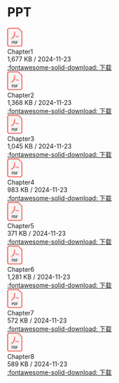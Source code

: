 # PPT

<div class="card file-block" markdown="1">
<div class="file-icon"><img src="assets/images/pdf.svg" style="height: 3em;"></div>
<div class="file-body">
<div class="file-title"> Chapter1 </div>
<div class="file-meta"> 1,677 KB / 2024-11-23</div>
</div>
<a class="down-button" target="_blank" href="Math/Probability_Theory_and_Mathematical_Statistics/ppt/ch1.pdf" markdown="1">:fontawesome-solid-download: 下载</a>
</div>

<div class="card file-block" markdown="1">
<div class="file-icon"><img src="/assets/images/pdf.svg" style="height: 3em;"></div>
<div class="file-body">
<div class="file-title"> Chapter2 </div>
<div class="file-meta"> 1,368 KB / 2024-11-23</div>
</div>
<a class="down-button" target="_blank" href="/Math/Probability_Theory_and_Mathematical_Statistics/ppt/ch2.pdf" markdown="1">:fontawesome-solid-download: 下载</a>
</div>

<div class="card file-block" markdown="1">
<div class="file-icon"><img src="/assets/images/pdf.svg" style="height: 3em;"></div>
<div class="file-body">
<div class="file-title"> Chapter3 </div>
<div class="file-meta"> 1,045 KB / 2024-11-23</div>
</div>
<a class="down-button" target="_blank" href="/Math/Probability_Theory_and_Mathematical_Statistics/ppt/ch3.pdf" markdown="1">:fontawesome-solid-download: 下载</a>
</div>

<div class="card file-block" markdown="1">
<div class="file-icon"><img src="/assets/images/pdf.svg" style="height: 3em;"></div>
<div class="file-body">
<div class="file-title"> Chapter4 </div>
<div class="file-meta"> 983 KB / 2024-11-23</div>
</div>
<a class="down-button" target="_blank" href="/Math/Probability_Theory_and_Mathematical_Statistics/ppt/ch4.pdf" markdown="1">:fontawesome-solid-download: 下载</a>
</div>

<div class="card file-block" markdown="1">
<div class="file-icon"><img src="/assets/images/pdf.svg" style="height: 3em;"></div>
<div class="file-body">
<div class="file-title"> Chapter5 </div>
<div class="file-meta"> 371 KB / 2024-11-23</div>
</div>
<a class="down-button" target="_blank" href="/Math/Probability_Theory_and_Mathematical_Statistics/ppt/ch5.pdf" markdown="1">:fontawesome-solid-download: 下载</a>
</div>

<div class="card file-block" markdown="1">
<div class="file-icon"><img src="/assets/images/pdf.svg" style="height: 3em;"></div>
<div class="file-body">
<div class="file-title"> Chapter6 </div>
<div class="file-meta"> 1,281 KB / 2024-11-23</div>
</div>
<a class="down-button" target="_blank" href="/Math/Probability_Theory_and_Mathematical_Statistics/ppt/ch6.pdf" markdown="1">:fontawesome-solid-download: 下载</a>
</div>

<div class="card file-block" markdown="1">
<div class="file-icon"><img src="/assets/images/pdf.svg" style="height: 3em;"></div>
<div class="file-body">
<div class="file-title"> Chapter7 </div>
<div class="file-meta"> 572 KB / 2024-11-23</div>
</div>
<a class="down-button" target="_blank" href="/Math/Probability_Theory_and_Mathematical_Statistics/ppt/ch7.pdf" markdown="1">:fontawesome-solid-download: 下载</a>
</div>

<div class="card file-block" markdown="1">
<div class="file-icon"><img src="/assets/images/pdf.svg" style="height: 3em;"></div>
<div class="file-body">
<div class="file-title"> Chapter8 </div>
<div class="file-meta"> 589 KB / 2024-11-23</div>
</div>
<a class="down-button" target="_blank" href="/Math/Probability_Theory_and_Mathematical_Statistics/ppt/ch8.pdf" markdown="1">:fontawesome-solid-download: 下载</a>
</div>
